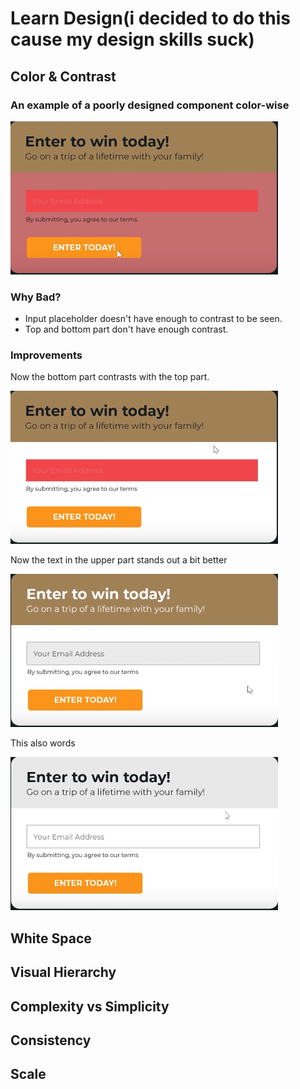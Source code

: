 # Learn Design(i decided to do this cause my design skills suck)

## Color & Contrast

### An example of a poorly designed component color-wise

![alt](assets/images/bad-color.png)

### Why Bad?

- Input placeholder doesn't have enough to contrast to be seen.
- Top and bottom part don't have enough contrast.

### Improvements

Now the bottom part contrasts with the top part.

![alt](assets/images/bad-color1.png)

Now the text in the upper part stands out a bit better

![alt](assets/images/kinda-fine-color.png)

This also words

![alt](assets/images/also-works.png)

## White Space

## Visual Hierarchy

## Complexity vs Simplicity

## Consistency

## Scale
